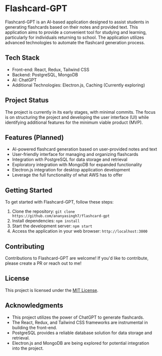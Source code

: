# Flashcard-GPT

Flashcard-GPT is an AI-based application designed to assist students in generating flashcards based on their notes and provided text. This application aims to provide a convenient tool for studying and learning, particularly for individuals returning to school. The application utilizes advanced technologies to automate the flashcard generation process.

## Tech Stack

- Front-end: React, Redux, Tailwind CSS
- Backend: PostgreSQL, MongoDB
- AI: ChatGPT
- Additional Technologies: Electron.js, Caching (Currently exploring)

## Project Status

The project is currently in its early stages, with minimal commits. The focus is on structuring the project and developing the user interface (UI) while identifying additional features for the minimum viable product (MVP).

## Features (Planned)

- AI-powered flashcard generation based on user-provided notes and text
- User-friendly interface for managing and organizing flashcards
- Integration with PostgreSQL for data storage and retrieval
- Exploratory integration with MongoDB for expanded functionality
- Electron.js integration for desktop application development
- Leverage the full functionality of what AWS has to offer

## Getting Started

To get started with Flashcard-GPT, follow these steps:

1. Clone the repository: `git clone https://github.com/ananyasingh7/flashcard-gpt`
2. Install dependencies: `npm install`
3. Start the development server: `npm start`
4. Access the application in your web browser: `http://localhost:3000`

## Contributing

Contributions to Flashcard-GPT are welcome! If you'd like to contribute, please create a PR or reach out to me!

## License

This project is licensed under the [MIT License](LICENSE).

## Acknowledgments

- This project utilizes the power of ChatGPT to generate flashcards.
- The React, Redux, and Tailwind CSS frameworks are instrumental in building the front-end.
- PostgreSQL provides a reliable database solution for data storage and retrieval.
- Electron.js and MongoDB are being explored for potential integration into the project.

